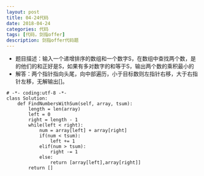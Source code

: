 ```yaml
---
layout: post
title: 04-24代码
date: 2018-04-24
categories: 代码
tags: [代码，剑指offer]
description: 剑指offer代码题
---
```


- 题目描述：输入一个递增排序的数组和一个数字S，在数组中查找两个数，是的他们的和正好是S，如果有多对数字的和等于S，输出两个数的乘积最小的
- 解答：两个指针指向头尾，向中部遍历，小于目标数则左指针右移，大于右指针左移，无解输出[]。

```
# -*- coding:utf-8 -*-
class Solution:
    def FindNumbersWithSum(self, array, tsum):
        length = len(array)
        left = 0
        right = length - 1
        while(left < right):
            num = array[left] + array[right]
            if(num < tsum):
                left += 1
            elif(num > tsum):
                right -= 1
            else:
                return [array[left],array[right]]
        return []
```
